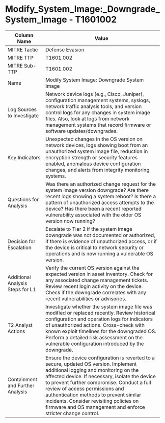 # Modify_System_Image:_Downgrade_System_Image - T1601002

| Column Name | Value |
|-------------|-------|
| MITRE Tactic | Defense Evasion |
| MITRE TTP | T1601.002 |
| MITRE Sub-TTP | T1601.002 |
| Name | Modify System Image: Downgrade System Image |
| Log Sources to Investigate | Network device logs (e.g., Cisco, Juniper), configuration management systems, syslogs, network traffic analysis tools, and version control logs for any changes in system image files. Also, look at logs from network management systems that record firmware or software updates/downgrades. |
| Key Indicators | Unexpected changes in the OS version on network devices, logs showing boot from an unauthorized system image file, reduction in encryption strength or security features enabled, anomalous device configuration changes, and alerts from integrity monitoring systems. |
| Questions for Analysis | Was there an authorized change request for the system image version downgrade? Are there recent logs showing a system reboot? Is there a pattern of unauthorized access attempts to the device? Has there been a recent reported vulnerability associated with the older OS version now running? |
| Decision for Escalation | Escalate to Tier 2 if the system image downgrade was not documented or authorized, if there is evidence of unauthorized access, or if the device is critical to network security or operations and is now running a vulnerable OS version. |
| Additional Analysis Steps for L1 | Verify the current OS version against the expected version in asset inventory. Check for any associated change management tickets. Review recent login activity on the device. Check if the downgrade correlates with any recent vulnerabilities or advisories. |
| T2 Analyst Actions | Investigate whether the system image file was modified or replaced recently. Review historical configuration and operation logs for indicators of unauthorized actions. Cross-check with known exploit timelines for the downgraded OS. Perform a detailed risk assessment on the vulnerable configuration introduced by the downgrade. |
| Containment and Further Analysis | Ensure the device configuration is reverted to a secure, updated OS version. Implement additional logging and monitoring on the affected device. If necessary, isolate the device to prevent further compromise. Conduct a full review of access permissions and authentication methods to prevent similar incidents. Consider revisiting policies on firmware and OS management and enforce stricter change control. |
